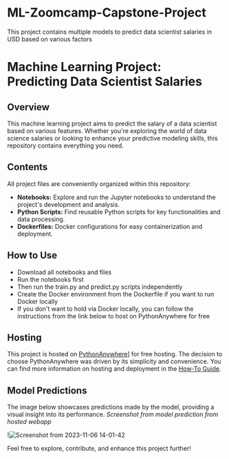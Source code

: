# ML-Zoomcamp-Capstone-Project
This project contains multiple models to predict data scientist salaries in USD based on various factors

# Machine Learning Project: Predicting Data Scientist Salaries

## Overview

This machine learning project aims to predict the salary of a data scientist based on various features. Whether you're exploring the world of data science salaries or looking to enhance your predictive modeling skills, this repository contains everything you need.

## Contents

All project files are conveniently organized within this repository:

- **Notebooks:** Explore and run the Jupyter notebooks to understand the project's development and analysis.
- **Python Scripts:** Find reusable Python scripts for key functionalities and data processing.
- **Dockerfiles:** Docker configurations for easy containerization and deployment.

## How to Use

- Download all notebooks and files
- Run the notebooks first
- Then run the train.py and predict.py scripts independently
- Create the Docker environment from the Dockerfile if you want to run Docker locally
- If you don't want to hold via Docker locally, you can follow the instructions from the link below to host on PythonAnywhere for free

## Hosting

This project is hosted on [PythonAnywhere]([https://www.pythonanywhere.com/)] for free hosting. The decision to choose PythonAnywhere was driven by its simplicity and convenience. You can find more information on hosting and deployment in the [How-To Guide](https://github.com/nindate/ml-zoomcamp-exercises/blob/main/how-to-use-pythonanywhere.md).

## Model Predictions

The image below showcases predictions made by the model, providing a visual insight into its performance. *Screenshot from model prediction from hosted webapp*

!![Screenshot from 2023-11-06 14-01-42](https://github.com/Bcopeland64/ML-Zoomcamp-Capstone-Project/assets/47774770/33480509-e2ec-4ab6-8d6a-1f7ebe6e617d)


Feel free to explore, contribute, and enhance this project further!

